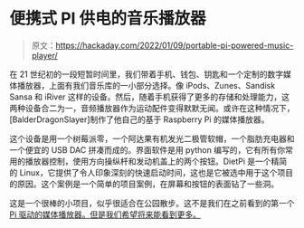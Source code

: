 # 便携式 PI 供电的音乐播放器

> 原文：<https://hackaday.com/2022/01/09/portable-pi-powered-music-player/>

在 21 世纪初的一段短暂时间里，我们带着手机、钱包、钥匙和一个定制的数字媒体播放器，上面有我们音乐库的一小部分选择。像 iPods、Zunes、Sandisk Sansa 和 iRiver 这样的设备。然后，随着手机获得了更多的存储和处理能力，这两种设备合二为一，音频播放器作为运动配件变得默默无闻。或许在这种情况下，[BalderDragonSlayer]制作了他自己的基于 Raspberry Pi 的媒体播放器。

这个设备是用一个树莓派零，一个阿达果有机发光二极管软帽，一个脂肪充电器和一个便宜的 USB DAC 拼凑而成的。界面软件是用 python 编写的，它有所有你常用的播放器控制，使用方向操纵杆和发动机盖上的两个按钮。DietPi 是一个精简的 Linux，它提供了令人印象深刻的快速启动时间，这也是它被选中用于这个项目的原因。这个案例是一个简单的项目案例，在屏幕和按钮的表面钻了一些洞。

这是一个很棒的小项目，似乎很适合在公园散步。这不是我们在之前看到的第一个 [Pi 驱动的媒体播放器。但是我们希望将来能看到更多。](https://hackaday.com/2018/08/28/pipod-a-raspberry-pi-zero-portable-music-player/)
